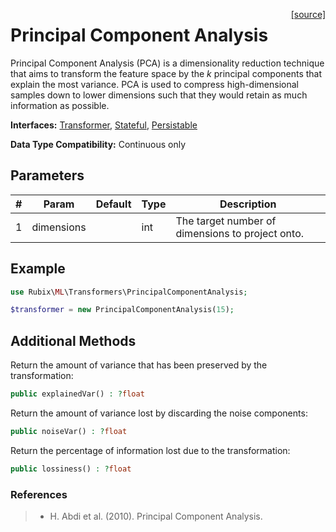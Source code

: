 <span style="float:right;"><a href="https://github.com/RubixML/ML/blob/master/src/Transformers/PrincipalComponentAnalysis.php">[source]</a></span>

# Principal Component Analysis
Principal Component Analysis (PCA) is a dimensionality reduction technique that aims to transform the feature space by the *k* principal components that explain the most variance. PCA is used to compress high-dimensional samples down to lower dimensions such that they would retain as much information as possible.

**Interfaces:** [Transformer](api.md#transformer), [Stateful](api.md#stateful), [Persistable](../persistable.md)

**Data Type Compatibility:** Continuous only

## Parameters
| # | Param | Default | Type | Description |
|---|---|---|---|---|
| 1 | dimensions | | int | The target number of dimensions to project onto. |

## Example
```php
use Rubix\ML\Transformers\PrincipalComponentAnalysis;

$transformer = new PrincipalComponentAnalysis(15);
```

## Additional Methods
Return the amount of variance that has been preserved by the transformation:
```php
public explainedVar() : ?float
```

Return the amount of variance lost by discarding the noise components:
```php
public noiseVar() : ?float
```

Return the percentage of information lost due to the transformation:
```php
public lossiness() : ?float
```

### References
>- H. Abdi et al. (2010). Principal Component Analysis.